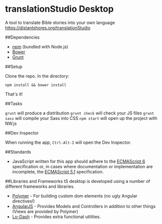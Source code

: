 translationStudio Desktop
========================

A tool to translate Bible stories into your own language  https://distantshores.org/translationStudio

##Dependencies
* [npm](http://nodejs.org/) (bundled with Node.js)
* [Bower](http://bower.io/)
* [Grunt](http://gruntjs.com/)

##Setup

Clone the repo. In the directory:

`npm install && bower install`

That's it!

##Tasks

`grunt` will produce a distribution
`grunt check` will check your JS files
`grunt sass` will compile your Sass into CSS
`npm start` will open up the project with NW.js

##Dev Inspector

When running the app, `Ctrl-Alt-I` will open the Dev Inspector.


##Standards
* JavaScript written for this app should adhere to the [ECMAScript 6](https://github.com/lukehoban/es6features) specification or, in cases where documentation or implementation are incomplete, the [ECMAScript 5.1](http://www.ecma-international.org/ecma-262/5.1/) specification.


##Libraries and Frameworks
tS desktop is developed using a number of different frameworks and libraries.

* [Polymer](https://www.polymer-project.org) - For building custom dom elements (no ugly Angular directives!)
* [AngularJS](https://angularjs.org/) - Provides Models and Controllers in addition to other things (Views are provided by Polymer)
* [Lo-Dash](https://lodash.com/) - Provides extra functional utilities.


